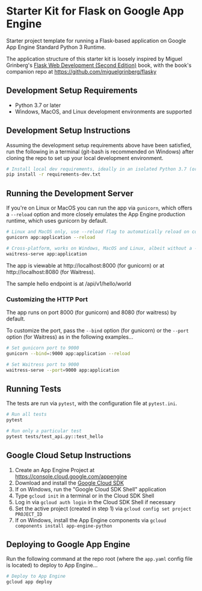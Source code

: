 # Starter Kit for Flask on Google App Engine

Starter project template for running a Flask-based application on
Google App Engine Standard Python 3 Runtime.

The application structure of this starter kit is loosely inspired by Miguel Grinberg's 
[Flask Web Development (Second Edition)](http://oreilly.com/catalog/0636920089056) book,
with the book's companion repo at https://github.com/miguelgrinberg/flasky


## Development Setup Requirements

- Python 3.7 or later
- Windows, MacOS, and Linux development environments are supported


## Development Setup Instructions

Assuming the development setup requirements above have been satisfied,
run the following in a terminal (git-bash is recommended on Windows) after cloning the repo
to set up your local development environment.

```bash 
# Install local dev requirements, ideally in an isolated Python 3.7 (or later) environment
pip install -r requirements-dev.txt
```


## Running the Development Server

If you're on Linux or MacOS you can run the app via `gunicorn`, which offers a `--reload` option and
more closely emulates the App Engine production runtime, which uses gunicorn by default.

```bash
# Linux and MacOS only, use --reload flag to automatically reload on code changes
gunicorn app:application --reload
```

```bash
# Cross-platform, works on Windows, MacOS and Linux, albeit without a --reload option available
waitress-serve app:application
```

The app is viewable at http://localhost:8000 (for gunicorn) or at http://localhost:8080 (for Waitress).

The sample hello endpoint is at /api/v1/hello/world


### Customizing the HTTP Port

The app runs on port 8000 (for gunicorn) and 8080 (for waitress) by default.  

To customize the port, pass the `--bind` option (for gunicorn) 
or the `--port` option (for Waitress) as in the following examples...

```bash
# Set gunicorn port to 9000
gunicorn --bind=:9000 app:application --reload

# Set Waitress port to 9000
waitress-serve --port=9000 app:application
```

## Running Tests

The tests are run via `pytest`, with the configuration file at `pytest.ini`.

```bash
# Run all tests
pytest

# Run only a particular test
pytest tests/test_api.py::test_hello

```


## Google Cloud Setup Instructions

1. Create an App Engine Project at https://console.cloud.google.com/appengine
2. Download and install the [Google Cloud SDK](https://cloud.google.com/sdk/docs/)
3. If on Windows, run the "Google Cloud SDK Shell" application
4. Type `gcloud init` in a terminal or in the Cloud SDK Shell
5. Log in via `gcloud auth login` in the Cloud SDK Shell if necessary
6. Set the active project (created in step 1) via `gcloud config set project PROJECT_ID`
7. If on Windows, install the App Engine components via `gcloud components install app-engine-python`


## Deploying to Google App Engine

Run the following command at the repo root (where the `app.yaml` config file is located) to deploy to App Engine...

```bash
# Deploy to App Engine
gcloud app deploy
```
